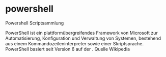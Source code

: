 # powershell
Powershell Scriptsammlung

PowerShell ist ein plattformübergreifendes Framework von Microsoft zur Automatisierung, Konfiguration und Verwaltung von Systemen, bestehend aus einem Kommandozeileninterpreter sowie einer Skriptsprache. PowerShell basiert seit Version 6 auf der . Quelle Wikipedia
